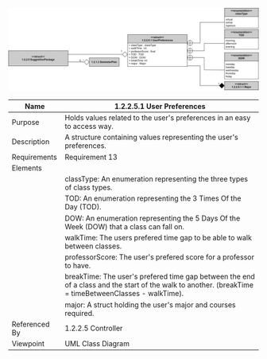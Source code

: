 ![Section Class Diagram](TeamTwoFiles/1.2.2.5.1UserPreferencesClassDiagram.svg)

| Name | 1.2.2.5.1 User Preferences |
| ----------- | ----------- |
| Purpose | Holds values related to the user's preferences in an easy to access way. |
| Description | A structure containing values representing the user's preferences. |
| Requirements | Requirement 13 |
| Elements |
| | classType: An enumeration representing the three types of class types. |
| | TOD: An enumeration representing the 3 Times Of the Day (TOD). |
| | DOW: An enumeration representing the 5 Days Of the Week (DOW) that a class can fall on. |
| | walkTime: The users prefered time gap to be able to walk between classes. |
| | professorScore: The user's prefered score for a professor to have.|
| | breakTime: The user's prefered time gap between the end of a class and the start of the walk to another. (breakTime = timeBetweenClasses - walkTime).|
| | major: A struct holding the user's major and courses required. |
| Referenced By | 1.2.2.5 Controller |
| Viewpoint | UML Class Diagram|
